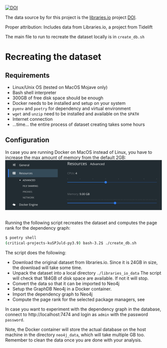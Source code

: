 [![DOI](https://zenodo.org/badge/DOI/10.5281/zenodo.3626071.svg)](https://doi.org/10.5281/zenodo.3626071)


The data source by for this project is the [libraries.io](https://libraries.io/data) project [DOI](https://doi.org/10.5281/zenodo.3626071). 

Proper attribution:
Includes data from Libraries.io, a project from Tidelift





The main file to run to recreate the dataset locally is in `create_db.sh`


# Recreating the dataset

## Requirements

  * Linux/Unix OS (tested on MacOS Mojave only)
  * Bash shell interpreter
  * 300GB of free disk space should be enough
  * Docker needs to be installed and setup on your system
  * `pyenv` and `poetry` for dependency and virtual environment
  * `wget` and `unzip` need to be installed and available on the `$PATH`
  * Internet connection
  * ...time... the entire process of dataset creating takes some hours

## Configuration

In case you are running Docker on MacOS instead of Linux, you have to increase the max amount of memory from the default 2GB:
![](images/docker_memory_conf.png)


## 

Running the following script recreates the dataset and computes the page rank for the dependency graph:

```bash
$ poetry shell 
(critical-projects-kuSPJuld-py3.9) bash-3.2$ ./create_db.sh
```

The script does the following:

  * Download the original dataset from libraries.io. Since it is 24GB in size, the download will take some time.
  * Unpack the dataset into a local directory `./libraries_io_data` The script will check that 184GB of disk space are available. If not it will stop.
  * Convert the data so that it can be imported to Neo4j
  * Setup the GraphDB Neo4j in a Docker container.
  * Import the dependency graph to Neo4j
  * Compute the page rank for the selected package managers, see


In case you want to experiment with the dependency graph in the database, connect to http://localhost:7474 and login as `admin` with the password `password`.


Note, the Docker container will store the actual database on the host machine in the directory `neo4j_data`, which will take multiple GB too. Remember to clean the data once you are done with your analysis.

